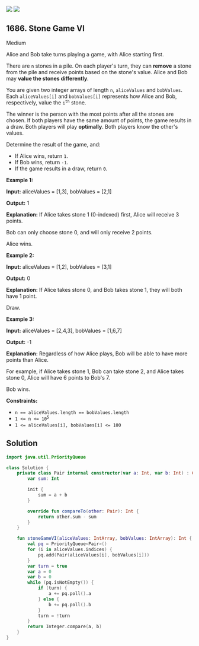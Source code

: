 [![](https://img.shields.io/github/stars/javadev/LeetCode-in-Kotlin?label=Stars&style=flat-square)](https://github.com/javadev/LeetCode-in-Kotlin)
[![](https://img.shields.io/github/forks/javadev/LeetCode-in-Kotlin?label=Fork%20me%20on%20GitHub%20&style=flat-square)](https://github.com/javadev/LeetCode-in-Kotlin/fork)

## 1686\. Stone Game VI

Medium

Alice and Bob take turns playing a game, with Alice starting first.

There are `n` stones in a pile. On each player's turn, they can **remove** a stone from the pile and receive points based on the stone's value. Alice and Bob may **value the stones differently**.

You are given two integer arrays of length `n`, `aliceValues` and `bobValues`. Each `aliceValues[i]` and `bobValues[i]` represents how Alice and Bob, respectively, value the <code>i<sup>th</sup></code> stone.

The winner is the person with the most points after all the stones are chosen. If both players have the same amount of points, the game results in a draw. Both players will play **optimally**. Both players know the other's values.

Determine the result of the game, and:

*   If Alice wins, return `1`.
*   If Bob wins, return `-1`.
*   If the game results in a draw, return `0`.

**Example 1:**

**Input:** aliceValues = [1,3], bobValues = [2,1]

**Output:** 1

**Explanation:** If Alice takes stone 1 (0-indexed) first, Alice will receive 3 points.

Bob can only choose stone 0, and will only receive 2 points.

Alice wins.

**Example 2:**

**Input:** aliceValues = [1,2], bobValues = [3,1]

**Output:** 0

**Explanation:** If Alice takes stone 0, and Bob takes stone 1, they will both have 1 point.

Draw.

**Example 3:**

**Input:** aliceValues = [2,4,3], bobValues = [1,6,7]

**Output:** -1

**Explanation:** Regardless of how Alice plays, Bob will be able to have more points than Alice.

For example, if Alice takes stone 1, Bob can take stone 2, and Alice takes stone 0, Alice will have 6 points to Bob's 7.

Bob wins.

**Constraints:**

*   `n == aliceValues.length == bobValues.length`
*   <code>1 <= n <= 10<sup>5</sup></code>
*   `1 <= aliceValues[i], bobValues[i] <= 100`

## Solution

```kotlin
import java.util.PriorityQueue

class Solution {
    private class Pair internal constructor(var a: Int, var b: Int) : Comparable<Pair> {
        var sum: Int

        init {
            sum = a + b
        }

        override fun compareTo(other: Pair): Int {
            return other.sum - sum
        }
    }

    fun stoneGameVI(aliceValues: IntArray, bobValues: IntArray): Int {
        val pq = PriorityQueue<Pair>()
        for (i in aliceValues.indices) {
            pq.add(Pair(aliceValues[i], bobValues[i]))
        }
        var turn = true
        var a = 0
        var b = 0
        while (pq.isNotEmpty()) {
            if (turn) {
                a += pq.poll().a
            } else {
                b += pq.poll().b
            }
            turn = !turn
        }
        return Integer.compare(a, b)
    }
}
```